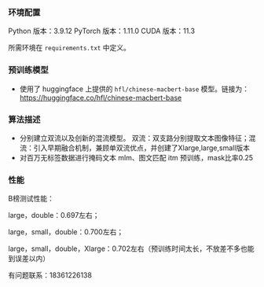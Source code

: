 ### 环境配置

Python 版本：3.9.12
PyTorch 版本：1.11.0
CUDA 版本：11.3

所需环境在 `requirements.txt` 中定义。

### 预训练模型

* 使用了 huggingface 上提供的 `hfl/chinese-macbert-base` 模型。链接为： https://huggingface.co/hfl/chinese-macbert-base

### 算法描述

* 分别建立双流以及创新的混流模型。  双流：双支路分别提取文本图像特征；混流：引入早期融合机制，兼顾单双流优点，并创建了Xlarge,large,small版本
* 对百万无标签数据进行掩码文本 mlm、图文匹配 itm 预训练，mask比率0.25

### 性能

B榜测试性能：

large，double：0.697左右；

large，small，double：0.700左右；

large，small，double，Xlarge：0.702左右（预训练时间太长，不放差不多也能到误差以内）

有问题联系：18361226138
